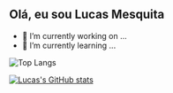 ## Olá, eu sou Lucas Mesquita

- 🔭 I’m currently working on ...
- 🌱 I’m currently learning ...

![Top Langs](https://github-readme-stats.vercel.app/api/top-langs/?username=anuraghazra&layout=compact)

[![Lucas's GitHub stats](https://github-readme-stats-eight-gray-46.vercel.app/api?username=LucasMesquitaF&show_icons=true&theme=tokyonight)](https://github.com/LucasMesquitaF/github-readme-stats)




